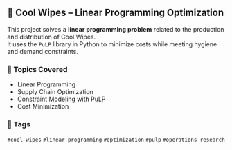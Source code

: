 ## 🧻 Cool Wipes – Linear Programming Optimization

This project solves a **linear programming problem** related to the production and distribution of Cool Wipes.  
It uses the `PuLP` library in Python to minimize costs while meeting hygiene and demand constraints.

### 📌 Topics Covered
- Linear Programming
- Supply Chain Optimization
- Constraint Modeling with PuLP
- Cost Minimization

### 🔖 Tags
`#cool-wipes` `#linear-programming` `#optimization` `#pulp` `#operations-research`
